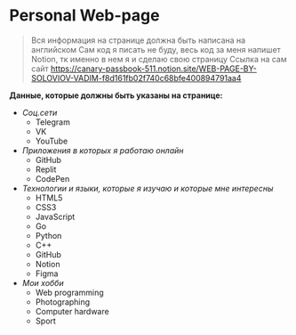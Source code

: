 # Personal Web-page

> Вся информация на странице должна быть написана на английском
> Сам код я писать не буду, весь код за меня напишет Notion, тк именно в нем я и сделаю свою страницу
> Ссылка на сам сайт https://canary-passbook-511.notion.site/WEB-PAGE-BY-SOLOVIOV-VADIM-f8d161fb02f740c68bfe400894791aa4

__Данные, которые должны быть указаны на странице:__
* _Соц.сети_ 
    - Telegram
    - VK
    - YouTube
* _Приложения в которых я работаю онлайн_
    - GitHub
    - Replit
    - CodePen
* _Технологии и языки, которые я изучаю и которые мне интересны_
    - HTML5
    - CSS3
    - JavaScript
    - Go
    - Python
    - C++
    - GitHub
    - Notion
    - Figma
* _Мои хобби_
    - Web programming
    - Photographing
    - Computer hardware
    - Sport
